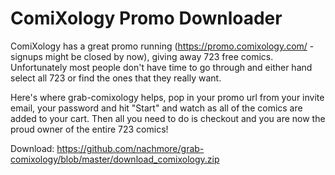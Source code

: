 ComiXology Promo Downloader
===========================

ComiXology has a great promo running (https://promo.comixology.com/ - signups might be closed by now), giving away 723 free comics. Unfortunately most people don't have time to go through and either hand select all 723 or find the ones that they really want.

Here's where grab-comixology helps, pop in your promo url from your invite email, your password and hit "Start" and watch as all of the comics are added to your cart. Then all you need to do is checkout and you are now the proud owner of the entire 723 comics!

Download: https://github.com/nachmore/grab-comixology/blob/master/download_comixology.zip
